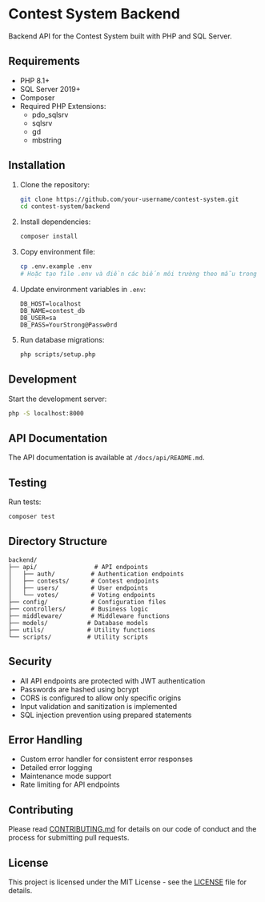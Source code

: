# Contest System Backend

Backend API for the Contest System built with PHP and SQL Server.

## Requirements

- PHP 8.1+
- SQL Server 2019+
- Composer
- Required PHP Extensions:
  - pdo_sqlsrv
  - sqlsrv
  - gd
  - mbstring

## Installation

1. Clone the repository:
   ```bash
   git clone https://github.com/your-username/contest-system.git
   cd contest-system/backend
   ```

2. Install dependencies:
   ```bash
   composer install
   ```

3. Copy environment file:
   ```bash
   cp .env.example .env
   # Hoặc tạo file .env và điền các biến môi trường theo mẫu trong .env.example
   ```

4. Update environment variables in `.env`:
   ```
   DB_HOST=localhost
   DB_NAME=contest_db
   DB_USER=sa
   DB_PASS=YourStrong@Passw0rd
   ```

5. Run database migrations:
   ```bash
   php scripts/setup.php
   ```

## Development

Start the development server:
```bash
php -S localhost:8000
```

## API Documentation

The API documentation is available at `/docs/api/README.md`.

## Testing

Run tests:
```bash
composer test
```

## Directory Structure

```
backend/
├── api/                # API endpoints
│   ├── auth/          # Authentication endpoints
│   ├── contests/      # Contest endpoints
│   ├── users/         # User endpoints
│   └── votes/         # Voting endpoints
├── config/            # Configuration files
├── controllers/       # Business logic
├── middleware/        # Middleware functions
├── models/           # Database models
├── utils/            # Utility functions
└── scripts/          # Utility scripts
```

## Security

- All API endpoints are protected with JWT authentication
- Passwords are hashed using bcrypt
- CORS is configured to allow only specific origins
- Input validation and sanitization is implemented
- SQL injection prevention using prepared statements

## Error Handling

- Custom error handler for consistent error responses
- Detailed error logging
- Maintenance mode support
- Rate limiting for API endpoints

## Contributing

Please read [CONTRIBUTING.md](../CONTRIBUTING.md) for details on our code of conduct and the process for submitting pull requests.

## License

This project is licensed under the MIT License - see the [LICENSE](../LICENSE) file for details.